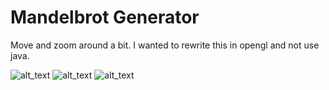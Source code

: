 # Mandelbrot Generator

Move and zoom around a bit. I wanted to rewrite this in opengl and not use java.

![alt_text](https://github.com/Dolphindalt/MandelbrotBoyV2/blob/master/pickover1.png)
![alt_text](https://github.com/Dolphindalt/MandelbrotBoyV2/blob/master/itrcol1.png)
![alt_text](https://github.com/Dolphindalt/MandelbrotBoyV2/blob/master/itrcol2.png)